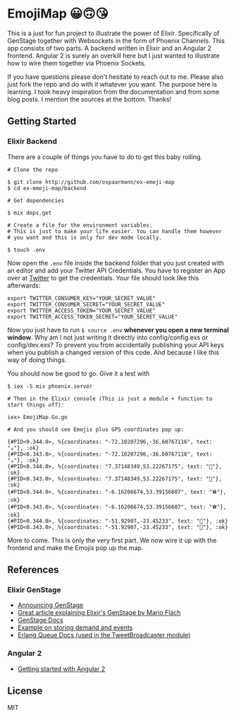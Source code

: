 # EmojiMap 😀🙃😘

This is a just for fun project to illustrate the power of Elixir. Specifically of GenStage together with Websockets in the form of Phoenix Channels. This app consists of two parts. A backend written in Elixir and an Angular 2 frontend. Angular 2 is surely an overkill here but I just wanted to illustrate how to wire them together via Phoenix Sockets.

If you have questions please don't hesitate to reach out to me. Please also just fork the repo and do with it whatever you want. The purpose here is learning. I took heavy inspiration from the documentation and from some blog posts. I mention the sources at the bottom. Thanks!

## Getting Started
### Elixir Backend
There are a couple of things you have to do to get this baby rolling.

```shell
# Clone the repo

$ git clone http://github.com/ospaarmann/ex-emoji-map
$ cd ex-emoji-map/backend

# Get dependencies

$ mix deps.get

# Create a file for the environment variables.
# This is just to make your life easier. You can handle them however
# you want and this is only for dev mode locally.

$ touch .env
```

Now open the `.env` file inside the backend folder that you just created with an editor and add your Twitter API Credentials. You have to register an App over at [Twitter](https://apps.twitter.com/) to get the credentials. Your file should look like this afterwards:

```shellshell
export TWITTER_CONSUMER_KEY="YOUR_SECRET_VALUE"
export TWITTER_CONSUMER_SECRET="YOUR_SECRET_VALUE"
export TWITTER_ACCESS_TOKEN="YOUR_SECRET_VALUE"
export TWITTER_ACCESS_TOKEN_SECRET="YOUR_SECRET_VALUE"
```

Now you just have to run `$ source .env` **whenever you open a new terminal window**. Why am I not just writing it directly into config/config.exs or config/dev.exs? To prevent you from accidentally publishing your API keys when you publish a changed version of this code. And because I like this way of doing things.

You should now be good to go. Give it a test with

```shell
$ iex -S mix phoenix.server

# Then in the Elixir console (This is just a module + function to start things off):

iex> EmojiMap.Go.go

# And you should see Emojis plus GPS coordinates pop up:

{#PID<0.344.0>, %{coordinates: "-72.10207296,-36.60767116", text: "☕"}, :ok}
{#PID<0.343.0>, %{coordinates: "-72.10207296,-36.60767116", text: "☕"}, :ok}
{#PID<0.344.0>, %{coordinates: "7.37148349,53.22267175", text: "💖"}, :ok}
{#PID<0.343.0>, %{coordinates: "7.37148349,53.22267175", text: "💖"}, :ok}
{#PID<0.344.0>, %{coordinates: "-6.16206674,53.39156607", text: "⚽"}, :ok}
{#PID<0.343.0>, %{coordinates: "-6.16206674,53.39156607", text: "⚽"}, :ok}
{#PID<0.344.0>, %{coordinates: "-51.92907,-23.45233", text: "💄"}, :ok}
{#PID<0.343.0>, %{coordinates: "-51.92907,-23.45233", text: "💄"}, :ok}
```

More to come. This is only the very first part. We now wire it up with the frontend and make the Emojis pop up the map.

## References
### Elixir GenStage
  * [Announcing GenStage](elixir-lang.org/blog/2016/07/14/announcing-genstage/)
  * [Great article explaining Elixir's GenStage by Mario Flach](https://almightycouch.org/blog/reactive-tweets-elixir-genstage/)
  * [GenStage Docs](https://hexdocs.pm/gen_stage/GenStage.html)
  * [Example on storing demand and events](https://github.com/elixir-lang/gen_stage/blob/master/examples/gen_event.exs#L4)
  * [Erlang Queue Docs (used in the TweetBroadcaster module)](http://erlang.org/doc/man/queue.html)

### Angular 2
  * [Getting started with Angular 2](https://angular.io/docs/js/latest/quickstart.html)


## License
MIT
